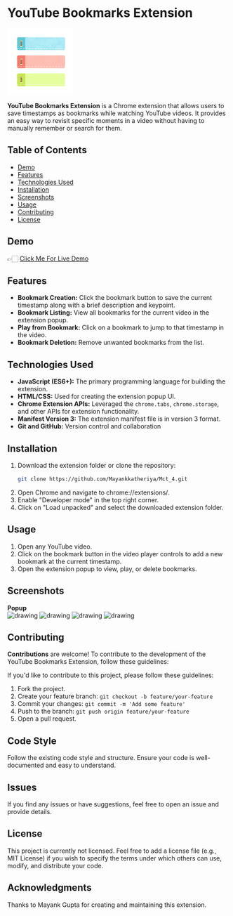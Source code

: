 # YouTube Bookmarks Extension

<img src="Assets/extn-icon.png" alt="drawing" width="150"/>

**YouTube Bookmarks Extension** is a Chrome extension that allows users to save timestamps as bookmarks while watching YouTube videos. It provides an easy way to revisit specific moments in a video without having to manually remember or search for them.

## Table of Contents
- [Demo](#demo)
- [Features](#features)
- [Technologies Used](#technologies-used)
- [Installation](#installation)
- [Screenshots](#screenshots)
- [Usage](#usage)
- [Contributing](#contributing)
- [License](#license)

## Demo
👉🏻 [Click Me For Live Demo](https://drive.google.com/file/d/1PDAMzIh1VBh7nO3ezObSqJKojPEAm_au/view)

## Features

- **Bookmark Creation:** Click the bookmark button to save the current timestamp along with a brief description and keypoint.
- **Bookmark Listing:** View all bookmarks for the current video in the extension popup.
- **Play from Bookmark:** Click on a bookmark to jump to that timestamp in the video.
- **Bookmark Deletion:** Remove unwanted bookmarks from the list.

## Technologies Used

- **JavaScript (ES6+):** The primary programming language for building the extension.
- **HTML/CSS:** Used for creating the extension popup UI.
- **Chrome Extension APIs:** Leveraged the `chrome.tabs`, `chrome.storage`, and other APIs for extension functionality.
- **Manifest Version 3:** The extension manifest file is in version 3 format.
- **Git and GitHub:** Version control and collaboration

## Installation

1. Download the extension folder or clone the repository:
   ```bash
   git clone https://github.com/Mayankkatheriya/Mct_4.git
2. Open Chrome and navigate to chrome://extensions/.
3. Enable "Developer mode" in the top right corner.
4. Click on "Load unpacked" and select the downloaded extension folder.

## Usage
1. Open any YouTube video.
2. Click on the bookmark button in the video player controls to add a new bookmark at the current timestamp.
3. Open the extension popup to view, play, or delete bookmarks.

## Screenshots
**Popup** \
<img src="https://github.com/Mayankkatheriya/Mct_4/assets/128832286/db82db85-12df-4c58-8356-192168549858" alt="drawing" width="200"/>
<img src="https://github.com/Mayankkatheriya/Mct_4/assets/128832286/dd9c029d-d118-47fe-b64c-627bd2922c11" alt="drawing" width="200"/>
<img src="https://github.com/Mayankkatheriya/Mct_4/assets/128832286/91cf6077-55af-416f-9bf2-30bd09c75716" alt="drawing" width="200"/>
<img src="https://github.com/Mayankkatheriya/Mct_4/assets/128832286/dda02724-6fc5-443c-aee8-63dd8b6b24ba" alt="drawing" width="200"/>

## Contributing
**Contributions** are welcome! To contribute to the development of the YouTube Bookmarks Extension, follow these guidelines:

If you'd like to contribute to this project, please follow these guidelines:
1. Fork the project.
2. Create your feature branch: `git checkout -b feature/your-feature`
3. Commit your changes: `git commit -m 'Add some feature'`
4. Push to the branch: `git push origin feature/your-feature`
5. Open a pull request.

## Code Style
Follow the existing code style and structure. Ensure your code is well-documented and easy to understand.

## Issues
If you find any issues or have suggestions, feel free to open an issue and provide details.

## License
This project is currently not licensed. Feel free to add a license file (e.g., MIT License) if you wish to specify the terms under which others can use, modify, and distribute your code.

## Acknowledgments
Thanks to Mayank Gupta for creating and maintaining this extension.

